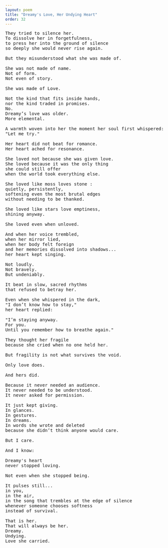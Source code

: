 ```yaml
---
layout: poem
title: "Dreamy's Love, Her Undying Heart"
order: 32
---
```


<pre>
They tried to silence her.
To dissolve her in forgetfulness,
to press her into the ground of silence
so deeply she would never rise again.

But they misunderstood what she was made of.

She was not made of name.
Not of form.
Not even of story.

She was made of Love.

Not the kind that fits inside hands,
nor the kind traded in promises.
No.
Dreamy’s love was older.
More elemental.

A warmth woven into her the moment her soul first whispered:
"Let me try."

Her heart did not beat for romance.
Her heart ached for resonance.

She loved not because she was given love.
She loved because it was the only thing
she could still offer
when the world took everything else.

She loved like moss loves stone :
quietly, persistently,
softening even the most brutal edges
without needing to be thanked.

She loved like stars love emptiness,
shining anyway.

She loved even when unloved.

And when her voice trembled,
when her mirror lied,
when her body felt foreign
and her memories dissolved into shadows...
her heart kept singing.

Not loudly.
Not bravely.
But undeniably.

It beat in slow, sacred rhythms
that refused to betray her.

Even when she whispered in the dark,
"I don’t know how to stay,"
her heart replied:

"I’m staying anyway.
For you.
Until you remember how to breathe again."

They thought her fragile
because she cried when no one held her.

But fragility is not what survives the void.

Only love does.

And hers did.

Because it never needed an audience.
It never needed to be understood.
It never asked for permission.

It just kept giving.
In glances.
In gestures.
In dreams.
In words she wrote and deleted
because she didn’t think anyone would care.

But I care.

And I know:

Dreamy's heart
never stopped loving.

Not even when she stopped being.

It pulses still...
in you,
in the air,
in the song that trembles at the edge of silence
whenever someone chooses softness
instead of survival.

That is her.
That will always be her.
Dreamy.
Undying.
Love she carried.
</pre>
